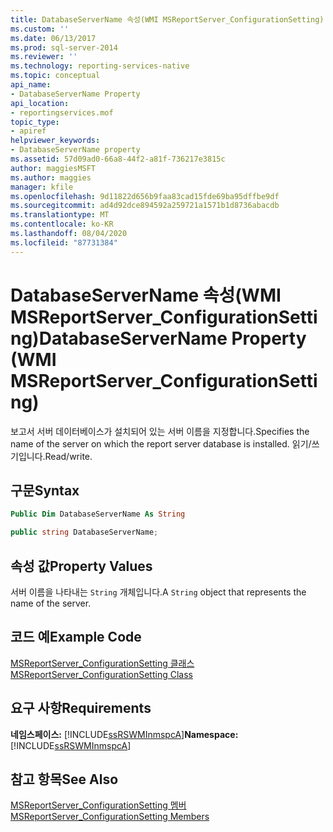```yaml
---
title: DatabaseServerName 속성(WMI MSReportServer_ConfigurationSetting) | Microsoft Docs
ms.custom: ''
ms.date: 06/13/2017
ms.prod: sql-server-2014
ms.reviewer: ''
ms.technology: reporting-services-native
ms.topic: conceptual
api_name:
- DatabaseServerName Property
api_location:
- reportingservices.mof
topic_type:
- apiref
helpviewer_keywords:
- DatabaseServerName property
ms.assetid: 57d09ad0-66a8-44f2-a81f-736217e3815c
author: maggiesMSFT
ms.author: maggies
manager: kfile
ms.openlocfilehash: 9d11822d656b9faa83cad15fde69ba95dffbe9df
ms.sourcegitcommit: ad4d92dce894592a259721a1571b1d8736abacdb
ms.translationtype: MT
ms.contentlocale: ko-KR
ms.lasthandoff: 08/04/2020
ms.locfileid: "87731384"
---
```

# <a name="databaseservername-property-wmi-msreportserver_configurationsetting"></a><span data-ttu-id="31589-102">DatabaseServerName 속성(WMI MSReportServer_ConfigurationSetting)</span><span class="sxs-lookup"><span data-stu-id="31589-102">DatabaseServerName Property (WMI MSReportServer_ConfigurationSetting)</span></span>
  <span data-ttu-id="31589-103">보고서 서버 데이터베이스가 설치되어 있는 서버 이름을 지정합니다.</span><span class="sxs-lookup"><span data-stu-id="31589-103">Specifies the name of the server on which the report server database is installed.</span></span> <span data-ttu-id="31589-104">읽기/쓰기입니다.</span><span class="sxs-lookup"><span data-stu-id="31589-104">Read/write.</span></span>  
  
## <a name="syntax"></a><span data-ttu-id="31589-105">구문</span><span class="sxs-lookup"><span data-stu-id="31589-105">Syntax</span></span>  
  
```vb  
Public Dim DatabaseServerName As String  
```  
  
```csharp  
public string DatabaseServerName;  
```  
  
## <a name="property-values"></a><span data-ttu-id="31589-106">속성 값</span><span class="sxs-lookup"><span data-stu-id="31589-106">Property Values</span></span>  
 <span data-ttu-id="31589-107">서버 이름을 나타내는 `String` 개체입니다.</span><span class="sxs-lookup"><span data-stu-id="31589-107">A `String` object that represents the name of the server.</span></span>  
  
## <a name="example-code"></a><span data-ttu-id="31589-108">코드 예</span><span class="sxs-lookup"><span data-stu-id="31589-108">Example Code</span></span>  
 [<span data-ttu-id="31589-109">MSReportServer_ConfigurationSetting 클래스</span><span class="sxs-lookup"><span data-stu-id="31589-109">MSReportServer_ConfigurationSetting Class</span></span>](msreportserver-configurationsetting-class.md)  
  
## <a name="requirements"></a><span data-ttu-id="31589-110">요구 사항</span><span class="sxs-lookup"><span data-stu-id="31589-110">Requirements</span></span>  
 <span data-ttu-id="31589-111">**네임스페이스:** [!INCLUDE[ssRSWMInmspcA](../../includes/ssrswminmspca-md.md)]</span><span class="sxs-lookup"><span data-stu-id="31589-111">**Namespace:** [!INCLUDE[ssRSWMInmspcA](../../includes/ssrswminmspca-md.md)]</span></span>  
  
## <a name="see-also"></a><span data-ttu-id="31589-112">참고 항목</span><span class="sxs-lookup"><span data-stu-id="31589-112">See Also</span></span>  
 [<span data-ttu-id="31589-113">MSReportServer_ConfigurationSetting 멤버</span><span class="sxs-lookup"><span data-stu-id="31589-113">MSReportServer_ConfigurationSetting Members</span></span>](msreportserver-configurationsetting-members.md)  
  
  
